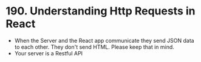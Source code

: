 # 190. Understanding Http Requests in React
- When the Server and the React app communicate they send JSON data to each other. They don't send HTML. Please keep that in mind.
- Your server is a Restful API